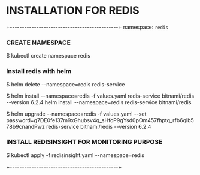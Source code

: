 # INSTALLATION FOR REDIS
+---------------------------------------------+
namespace: `redis`

### CREATE NAMESPACE
$ kubectl create namespace redis

### Install redis with helm
$ helm delete --namespace=redis redis-service

$ helm install --namespace=redis -f values.yaml redis-service bitnami/redis --version 6.2.4
helm install --namespace=redis  redis-service bitnami/redis

$ helm upgrade --namespace=redis -f values.yaml --set password=g7DE0fe137m9xGhubsv4q_sHfoP9gYsd0pOm457fhptq_rfb6qlb578b9cnandPwz redis-service bitnami/redis --version 6.2.4

###  INSTALL REDISINSIGHT FOR MONITORING PURPOSE
$ kubectl apply -f redisinsight.yaml --namespace=redis

+---------------------------------------------+